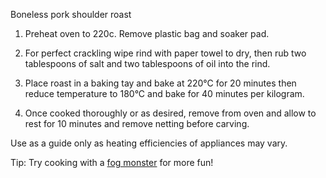 Boneless pork shoulder roast

1. Preheat oven to 220c. Remove plastic bag and soaker pad.

2. For perfect crackling wipe rind with paper towel to dry,
then rub two tablespoons of salt and two tablespoons of oil
into the rind.

3. Place roast in a baking tay and bake at 220°C for 20
minutes then reduce temperature to 180°C and bake for 40
minutes per kilogram.

4. Once cooked thoroughly or as desired, remove from oven and
allow to rest for 10 minutes and remove netting before carving.

Use as a guide only as heating efficiencies of appliances may
vary.

Tip: Try cooking with a [fog monster](../fog-monster/fog-monster-pork.md)
for more fun!
